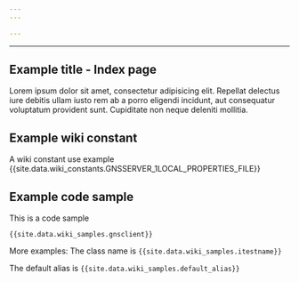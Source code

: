 ```yaml
---
---

---
```

---

## Example title - Index page

Lorem ipsum dolor sit amet, consectetur adipisicing elit. Repellat delectus iure debitis ullam iusto rem ab a porro eligendi incidunt, aut consequatur voluptatum provident sunt. Cupiditate non neque deleniti mollitia.


## Example wiki constant

A wiki constant use example {{site.data.wiki_constants.GNSSERVER_1LOCAL_PROPERTIES_FILE}}



## Example code sample

This is a code sample

```
{{site.data.wiki_samples.gnsclient}}
```

More examples:
The class name is `{{site.data.wiki_samples.itestname}}`

The default alias is `{{site.data.wiki_samples.default_alias}}`